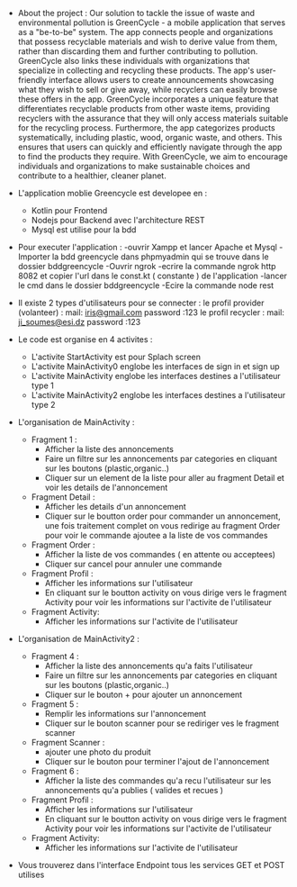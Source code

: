 - About the project :
	Our solution to tackle the issue of waste and environmental pollution is GreenCycle - a mobile application that serves as a "be-to-be" system.
	The app connects people and organizations that possess recyclable materials and wish to derive value from them, rather than discarding them and 
	further contributing to pollution. GreenCycle also links these individuals with organizations that specialize in collecting and recycling these products. 
	The app's user-friendly interface allows users to create announcements showcasing what they wish to sell or give away, while recyclers can easily browse
	these offers in the app.
	GreenCycle incorporates a unique feature that differentiates recyclable products from other waste items, providing recyclers with the assurance that 
	they will only access materials suitable for the recycling process. Furthermore, the app categorizes products systematically, including plastic, wood, organic waste,
	and others. This ensures that users can quickly and efficiently navigate through the app to find the products they require. With GreenCycle, we aim to encourage 
	individuals and organizations to make sustainable choices and contribute to a healthier, cleaner planet.

- L'application moblie Greencycle est developee en :
 	- Kotlin pour Frontend 
	- Nodejs pour Backend avec l'architecture REST
	- Mysql est utilise pour la bdd

- Pour executer l'application :
	-ouvrir Xampp et lancer Apache et Mysql
	-Importer la bdd greencycle dans phpmyadmin qui se trouve dans le dossier bddgreencycle
	-Ouvrir ngrok
	-ecrire la commande ngrok http 8082 et copier l'url dans le const.kt ( constante ) de l'application	
	-lancer le cmd dans le dossier bddgreencycle
	-Ecire la commande node rest

- Il existe 2 types d'utilisateurs pour se connecter :
le profil provider (volanteer)  : mail: iris@gmail.com  password :123
le profil recycler : mail: ji_soumes@esi.dz   password :123

- Le code est organise en 4 activites : 
	- L'activite StartActivity est pour Splach screen 
	- L'activite MainActivity0 englobe les interfaces de sign in et sign up
	- L'activite MainActivity englobe les interfaces destines a l'utilisateur type 1
	- L'activite MainActivity2 englobe les interfaces destines a l'utilisateur type 2

- L'organisation de MainActivity :
	- Fragment 1 : 
		- Afficher la liste des annoncements 
		- Faire un filtre sur les annoncements par categories en cliquant sur les boutons (plastic,organic..)
		- Cliquer sur un element de la liste pour aller au fragment Detail et voir les details de l'annoncement
	- Fragment Detail :
		- Afficher les details d'un annoncement
		- Cliquer sur le boutton order pour commander un annoncement, une fois traitement complet on vous redirige au fragment Order pour voir 
                  le commande ajoutee a la liste de vos commandes 
	- Fragment Order :
		- Afficher la liste de vos commandes ( en attente ou acceptees)
		- Cliquer sur cancel pour annuler une commande
	- Fragment Profil :
		- Afficher les informations sur l'utilisateur 
		- En cliquant sur le boutton activity on vous dirige vers le fragment Activity pour voir les informations sur l'activite de l'utilisateur 
	- Fragment Activity:
		- Afficher les informations sur l'activite de l'utilisateur 

- L'organisation de MainActivity2 :
	- Fragment 4 :
		- Afficher la liste des annoncements qu'a faits l'utilisateur
		- Faire un filtre sur les annoncements par categories en cliquant sur les boutons (plastic,organic..)
		- Cliquer sur le bouton + pour ajouter un annoncement
	- Fragment 5 :
		- Remplir les informations sur l'annoncement
		- Cliquer sur le bouton scanner pour se rediriger ves le fragment scanner
	- Fragment Scanner :
		- ajouter une photo du produit 
		- Cliquer sur le bouton pour terminer l'ajout de l'annoncement
	- Fragment 6 :
		- Afficher la liste des commandes qu'a recu l'utilisateur sur les annoncements qu'a publies ( valides et recues )
	- Fragment Profil :
		- Afficher les informations sur l'utilisateur 
		- En cliquant sur le boutton activity on vous dirige vers le fragment Activity pour voir les informations sur l'activite de l'utilisateur 
	- Fragment Activity:
		- Afficher les informations sur l'activite de l'utilisateur 

- Vous trouverez dans l'interface Endpoint tous les services GET et POST utilises
	
